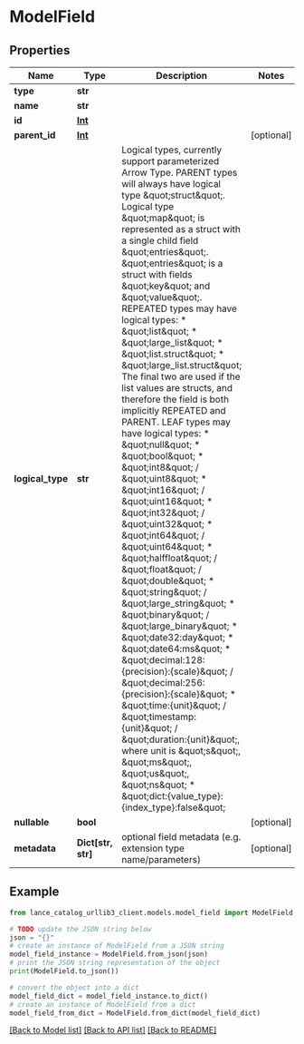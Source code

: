 # ModelField


## Properties

Name | Type | Description | Notes
------------ | ------------- | ------------- | -------------
**type** | **str** |  | 
**name** | **str** |  | 
**id** | [**Int**](Int.md) |  | 
**parent_id** | [**Int**](Int.md) |  | [optional] 
**logical_type** | **str** | Logical types, currently support parameterized Arrow Type. PARENT types will always have logical type \&quot;struct\&quot;. Logical type \&quot;map\&quot; is represented as a struct with a single child field \&quot;entries\&quot;. \&quot;entries\&quot; is a struct with fields \&quot;key\&quot; and \&quot;value\&quot;. REPEATED types may have logical types: * \&quot;list\&quot; * \&quot;large_list\&quot; * \&quot;list.struct\&quot; * \&quot;large_list.struct\&quot; The final two are used if the list values are structs, and therefore the field is both implicitly REPEATED and PARENT. LEAF types may have logical types: * \&quot;null\&quot; * \&quot;bool\&quot; * \&quot;int8\&quot; / \&quot;uint8\&quot; * \&quot;int16\&quot; / \&quot;uint16\&quot; * \&quot;int32\&quot; / \&quot;uint32\&quot; * \&quot;int64\&quot; / \&quot;uint64\&quot; * \&quot;halffloat\&quot; / \&quot;float\&quot; / \&quot;double\&quot; * \&quot;string\&quot; / \&quot;large_string\&quot; * \&quot;binary\&quot; / \&quot;large_binary\&quot; * \&quot;date32:day\&quot; * \&quot;date64:ms\&quot; * \&quot;decimal:128:{precision}:{scale}\&quot; / \&quot;decimal:256:{precision}:{scale}\&quot; * \&quot;time:{unit}\&quot; / \&quot;timestamp:{unit}\&quot; / \&quot;duration:{unit}\&quot;, where unit is \&quot;s\&quot;, \&quot;ms\&quot;, \&quot;us\&quot;, \&quot;ns\&quot; * \&quot;dict:{value_type}:{index_type}:false\&quot;  | 
**nullable** | **bool** |  | [optional] 
**metadata** | **Dict[str, str]** | optional field metadata (e.g. extension type name/parameters) | [optional] 

## Example

```python
from lance_catalog_urllib3_client.models.model_field import ModelField

# TODO update the JSON string below
json = "{}"
# create an instance of ModelField from a JSON string
model_field_instance = ModelField.from_json(json)
# print the JSON string representation of the object
print(ModelField.to_json())

# convert the object into a dict
model_field_dict = model_field_instance.to_dict()
# create an instance of ModelField from a dict
model_field_from_dict = ModelField.from_dict(model_field_dict)
```
[[Back to Model list]](../README.md#documentation-for-models) [[Back to API list]](../README.md#documentation-for-api-endpoints) [[Back to README]](../README.md)


